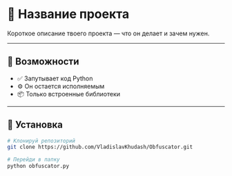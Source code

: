 # 🌟 Название проекта

Короткое описание твоего проекта — что он делает и зачем нужен.

---

## 🚀 Возможности

- ✅ Запутывает код Python
- ⚙️ Он остается исполняемым
- 📦 Только встроенные библиотеки

---

## 🧰 Установка

```bash
# Клонируй репозиторий
git clone https://github.com/VladislavKhudash/Obfuscator.git

# Перейди в папку
python obfuscator.py

